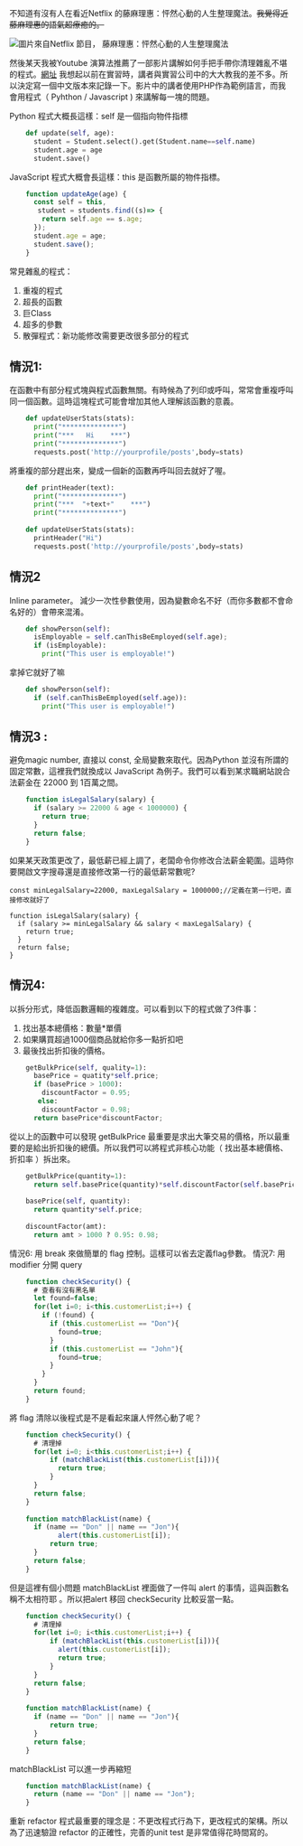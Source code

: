 不知道有沒有人在看近Netflix 的藤麻理惠：怦然心動的人生整理魔法。~~我覺得近藤麻理惠的語氣超療癒的。~~ 

![圖片來自Netflix 節目， 藤麻理惠：怦然心動的人生整理魔法 ](https://raw.githubusercontent.com/barryclark/jekyll-now/master/images/netflix-hero_768x.jpg)

 
然後某天我被Youtube 演算法推薦了一部影片講解如何手把手帶你清理雜亂不堪的程式。[網址](https://www.youtube.com/watch?v=oFgC5XnyPh4)
我想起以前在實習時，講者與實習公司中的大大教我的差不多。所以決定寫一個中文版本來記錄一下。影片中的講者使用PHP作為範例語言，而我會用程式（ Pyhthon /  Javascript ) 來講解每一塊的問題。
 
 Python 程式大概長這樣：self 是一個指向物件指標
```Python
    def update(self, age):
      student = Student.select().get(Student.name==self.name)
      student.age = age
      student.save()
```
 
 JavaScript 程式大概會長這樣：this 是函數所屬的物件指標。
```JavaScript
    function updateAge(age) {
      const self = this,
       student = students.find((s)=> {
        return self.age == s.age;
      });
      student.age = age;
      student.save();
    }
```
 
 
 常見雜亂的程式：

1. 重複的程式
2. 超長的函數
3. 巨Class
4. 超多的參數
5. 散彈程式：新功能修改需要更改很多部分的程式


## 情況1:

在函數中有部分程式塊與程式函數無關。有時候為了列印或呼叫，常常會重複呼叫同一個函數。這時這塊程式可能會增加其他人理解該函數的意義。
```Python
    def updateUserStats(stats):
      print("**************")
      print("***   Hi    ***")
      print("**************")
      requests.post('http://yourprofile/posts',body=stats)
```

將重複的部分趕出來，變成一個新的函數再呼叫回去就好了喔。
```Python
    def printHeader(text):
      print("**************")
      print("***  "+text+"    ***")
      print("**************")
    
    def updateUserStats(stats):
      printHeader("Hi")
      requests.post('http://yourprofile/posts',body=stats)
```    



## 情況2

Inline parameter。 減少一次性參數使用，因為變數命名不好（而你多數都不會命名好的）會帶來混淆。
```Python
    def showPerson(self):
      isEmployable = self.canThisBeEmployed(self.age);
      if (isEmployable):
        print("This user is employable!")
```
拿掉它就好了嘛
```Python
    def showPerson(self):
      if (self.canThisBeEmployed(self.age)):
        print("This user is employable!")
```

## 情況3 : 

避免magic number, 直接以 const, 全局變數來取代。因為Python 並沒有所謂的固定常數，這裡我們就換成以 JavaScript 為例子。我們可以看到某求職網站說合法薪金在 22000 到 1百萬之間。

```JavaScript
    function isLegalSalary(salary) {
      if (salary >= 22000 & age < 1000000) {
        return true;
      }
      return false;
    }
```
如果某天政策更改了，最低薪已經上調了，老闆命令你修改合法薪金範圍。這時你要開啟文字搜尋還是直接修改第一行的最低薪常數呢?


    const minLegalSalary=22000, maxLegalSalary = 1000000;//定義在第一行吧，直接修改就好了
    
    function isLegalSalary(salary) {
      if (salary >= minLegalSalary && salary < maxLegalSalary) {
        return true;
      }
      return false;
    }


## 情況4:  

 以拆分形式，降低函數邏輯的複雜度。可以看到以下的程式做了3件事：

1. 找出基本總價格：數量*單價
2. 如果購買超過1000個商品就給你多一點折扣吧
3. 最後找出折扣後的價格。

```Python
    getBulkPrice(self, quality=1):
      basePrice = quatity*self.price;
      if (basePrice > 1000):
        discountFactor = 0.95;
       else:
        discountFactor = 0.98;  
      return basePrice*discountFactor;
```
從以上的函數中可以發現 getBulkPrice 最重要是求出大筆交易的價格，所以最重要的是給出折扣後的總價。所以我們可以將程式非核心功能（ 找出基本總價格、折扣率 ）拆出來。

```Python
    getBulkPrice(quantity=1):
      return self.basePrice(quantity)*self.discountFactor(self.basePrice(quantity))
    
    basePrice(self, quantity):
      return quantity*self.price;
    
    discountFactor(amt):
      return amt > 1000 ? 0.95: 0.98;
```

情況6: 用 break 來做簡單的 flag 控制。這樣可以省去定義flag參數。
情況7: 用 modifier 分開 query

```JavaScript
    function checkSecurity() {
      # 查看有沒有黑名單
      let found=false;
      for(let i=0; i<this.customerList;i++) {
        if (!found) {
          if (this.customerList == "Don"){
            found=true;
          } 
          if (this.customerList == "John"){
            found=true;
          } 
        }
      }
      return found;
    }
```

 將  flag 清除以後程式是不是看起來讓人怦然心動了呢？

```JavaScript
    function checkSecurity() {
      # 清理掉
      for(let i=0; i<this.customerList;i++) {
          if (matchBlackList(this.customerList[i])){
            return true;
          }
      }
      return false;
    }
    
    function matchBlackList(name) {
      if (name == "Don" || name == "Jon"){
            alert(this.customerList[i]);
          return true;
      }
      return false;
    }
```

但是這裡有個小問題 matchBlackList 裡面做了一件叫 alert 的事情，這與函數名稱不太相符耶 。所以把alert 移回 checkSecurity 比較妥當一點。

```JavaScript
    function checkSecurity() {
      # 清理掉
      for(let i=0; i<this.customerList;i++) {
          if (matchBlackList(this.customerList[i])){
            alert(this.customerList[i]);
            return true;
          }
      }
      return false;
    }
    
    function matchBlackList(name) {
      if (name == "Don" || name == "Jon"){
          return true;
      }
      return false;
    }
```

matchBlackList 可以進一步再縮短

```JavaScript
    function matchBlackList(name) {
      return (name == "Don" || name == "Jon");
    }
```

重新 refactor 程式最重要的理念是：不更改程式行為下，更改程式的架構。所以為了迅速驗證 refactor 的正確性，完善的unit test 是非常值得花時間寫的。

